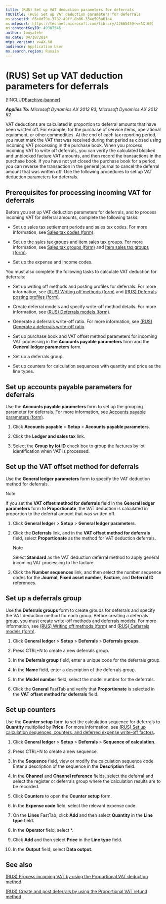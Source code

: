```yaml
---
title: (RUS) Set up VAT deduction parameters for deferrals
TOCTitle: (RUS) Set up VAT deduction parameters for deferrals
ms:assetid: 65e0d79e-3782-49ff-8b86-334e593a61a4
ms:mtpsurl: https://technet.microsoft.com/library/JJ665459(v=AX.60)
ms:contentKeyID: 49387546
author: tonyafehr
ms.date: 04/18/2014
mtps_version: v=AX.60
audience: Application User
ms.search.region: Russia
---
```


# (RUS) Set up VAT deduction parameters for deferrals 


[!INCLUDE[archive-banner](includes/archive-banner.md)]


_**Applies To:** Microsoft Dynamics AX 2012 R3, Microsoft Dynamics AX 2012 R2_

VAT deductions are calculated in proportion to deferral amounts that have been written off. For example, for the purchase of service items, operational equipment, or other commodities. At the end of each tax reporting period, you must mark the VAT that was received during that period as closed using incoming VAT processing in the purchase book. When you process incoming VAT to write off deferrals, you can verify the calculated blocked and unblocked facture VAT amounts, and then record the transactions in the purchase book. If you have not yet closed the purchase book for a period, you can reverse the transaction in the general journal to cancel the deferral amount that was written off. Use the following procedures to set up VAT deduction parameters for deferrals.

## Prerequisites for processing incoming VAT for deferrals

Before you set up VAT deduction parameters for deferrals, and to process incoming VAT for deferral amounts, complete the following tasks:

  - Set up sales tax settlement periods and sales tax codes. For more information, see [Sales tax codes (form)](https://technet.microsoft.com/library/aa553257\(v=ax.60\)).

  - Set up the sales tax groups and item sales tax groups. For more information, see [Sales tax groups (form)](https://technet.microsoft.com/library/aa498345\(v=ax.60\)) and [Item sales tax groups (form)](https://technet.microsoft.com/library/aa615960\(v=ax.60\)).

  - Set up the expense and income codes.

You must also complete the following tasks to calculate VAT deduction for deferrals:

  - Set up writing off methods and posting profiles for deferrals. For more information, see [(RUS) Writing off methods (form)](https://technet.microsoft.com/library/jj711659\(v=ax.60\)) and [(RUS) Deferrals posting profiles (form)](https://technet.microsoft.com/library/jj665468\(v=ax.60\)).

  - Create deferral models and specify write-off method details. For more information, see [(RUS) Deferrals models (form)](https://technet.microsoft.com/library/jj678655\(v=ax.60\)).

  - Generate a deferrals write-off ratio. For more information, see [(RUS) Generate a deferrals write-off ratio](rus-generate-a-deferrals-write-off-ratio.md).

  - Set up purchase book and VAT offset method parameters for incoming VAT processing in the **Accounts payable parameters** form and the **General ledger parameters** form.

  - Set up a deferrals group.

  - Set up counters for calculation sequences with quantity and price as the line types.

## Set up accounts payable parameters for deferrals

Use the **Accounts payable parameters** form to set up the grouping parameter for deferrals. For more information, see [Accounts payable parameters (form)](https://technet.microsoft.com/library/aa596348\(v=ax.60\)).

1.  Click **Accounts payable** \> **Setup** \> **Accounts payable parameters**.

2.  Click the **Ledger and sales tax** link.

3.  Select the **Group by lot ID** check box to group the factures by lot identification when VAT is processed.

## Set up the VAT offset method for deferrals

Use the **General ledger parameters** form to specify the VAT deduction method for deferrals.


> [!NOTE]
> <P>If you set the <STRONG>VAT offset method for deferrals</STRONG> field in the <STRONG>General ledger parameters</STRONG> form to <STRONG>Proportionate</STRONG>, the VAT deduction is calculated in proportion to the deferral amount that was written off.</P>



1.  Click **General ledger** \> **Setup** \> **General ledger parameters**.

2.  Click the **Deferrals** link, and in the **VAT offset method for deferrals** field, select **Proportionate** as the method for VAT deduction deferrals.
    

    > [!NOTE]
    > <P>Select <STRONG>Standard</STRONG> as the VAT deduction deferral method to apply general incoming VAT processing to the facture.</P>



3.  Click the **Number sequences** link, and then select the number sequence codes for the **Journal**, **Fixed asset number**, **Facture**, and **Deferral ID** references.

## Set up a deferrals group

Use the **Deferrals groups** form to create groups for deferrals and specify the VAT deduction method for each group. Before creating a deferrals group, you must create write-off methods and deferrals models. For more information, see [(RUS) Writing off methods (form)](https://technet.microsoft.com/library/jj711659\(v=ax.60\)) and [(RUS) Deferrals models (form)](https://technet.microsoft.com/library/jj678655\(v=ax.60\)).

1.  Click **General ledger** \> **Setup** \> **Deferrals** \> **Deferrals groups**.

2.  Press CTRL+N to create a new deferrals group.

3.  In the **Deferrals group** field, enter a unique code for the deferrals group.

4.  In the **Name** field, enter a description of the deferrals group.

5.  In the **Model number** field, select the model number for the deferrals.

6.  Click the **General** FastTab and verify that **Proportionate** is selected in the **VAT offset method for deferrals** field.

## Set up counters

Use the **Counter setup** form to set the calculation sequence for deferrals to **Quantity** multiplied by **Price**. For more information, see [(RUS) Set up calculation sequences, counters, and deferred expense write-off factors](rus-set-up-calculation-sequences-counters-and-deferred-expense-write-off-factors.md).

1.  Click **General ledger** \> **Setup** \> **Deferrals** \> **Sequence of calculation**.

2.  Press CTRL+N to create a new sequence.

3.  In the **Sequence** field, view or modify the calculation sequence code. Enter a description of the sequence in the **Description** field.

4.  In the **Channel** and **Channel reference** fields, select the deferral and select the register or deferrals group where the calculation results are to be recorded.

5.  Click **Counters** to open the **Counter setup** form.

6.  In the **Expense code** field, select the relevant expense code.

7.  On the **Lines** FastTab, click **Add** and then select **Quantity** in the **Line type** field.

8.  In the **Operator** field, select \*.

9.  Click **Add** and then select **Price** in the **Line type** field.

10. In the **Output** field, select **Data output**.

## See also

[(RUS) Process incoming VAT by using the Proportional VAT deduction method](rus-process-incoming-vat-by-using-the-proportional-vat-deduction-method.md)

[(RUS) Create and post deferrals by using the Proportional VAT refund method](rus-create-and-post-deferrals-by-using-the-proportional-vat-refund-method.md)

  



